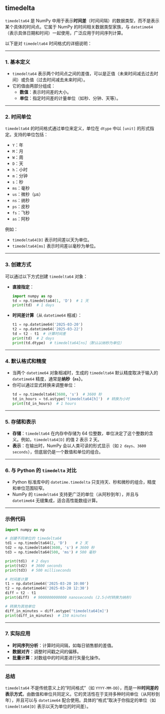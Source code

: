 ## timedelta

`timedelta64` 是 NumPy 中用于表示**时间差**（时间间隔）的数据类型，而不是表示某个具体的时间点。它属于 NumPy 的时间相关数据类型家族，与 `datetime64`（表示具体日期和时间）一起使用，广泛应用于时间序列计算。

以下是对 `timedelta64` 时间格式的详细说明：

---

### 1. **基本定义**
- `timedelta64` 表示两个时间点之间的差值，可以是正值（未来时间减去过去时间）或负值（过去时间减去未来时间）。
- 它的值由两部分组成：
  - **数值**：表示时间差的大小。
  - **单位**：指定时间差的计量单位（如秒、分钟、天等）。

---

### 2. **时间单位**
`timedelta64` 的时间格式通过单位来定义，单位在 `dtype` 中以 `[unit]` 的形式指定。支持的单位包括：
- `Y`：年
- `M`：月
- `W`：周
- `D`：天
- `h`：小时
- `m`：分钟
- `s`：秒
- `ms`：毫秒
- `us`：微秒（μs）
- `ns`：纳秒
- `ps`：皮秒
- `fs`：飞秒
- `as`：阿秒

例如：
- `timedelta64[D]` 表示时间差以天为单位。
- `timedelta64[ms]` 表示时间差以毫秒为单位。

---

### 3. **创建方式**
可以通过以下方式创建 `timedelta64` 对象：
- **直接指定**：
  ```python
  import numpy as np
  td = np.timedelta64(1, 'D')  # 1 天
  print(td)  # 1 days
  ```
- **时间差计算**（从 `datetime64` 相减）：
  ```python
  t1 = np.datetime64('2025-03-20')
  t2 = np.datetime64('2025-03-22')
  td = t2 - t1  # 计算时间差
  print(td)  # 2 days
  print(td.dtype)  # timedelta64[ns]（默认以纳秒为单位）
  ```

---

### 4. **默认格式和精度**
- 当两个 `datetime64` 对象相减时，生成的 `timedelta64` 默认精度取决于输入的 `datetime64` 精度，通常是**纳秒（`ns`）**。
- 你可以通过显式转换来调整单位：
  ```python
  td = np.timedelta64(3600, 's')  # 3600 秒
  td_in_hours = td.astype('timedelta64[h]')  # 转换为小时
  print(td_in_hours)  # 1 hours
  ```

---

### 5. **存储和表示**
- **存储**：`timedelta64` 在内存中存储为 64 位整数，单位决定了这个整数的含义。例如，`timedelta64[D]` 的值 2 表示 2 天。
- **表示**：在输出时，NumPy 会以人类可读的形式显示（如 `2 days`、`3600 seconds`），但底层仍是一个数值和单位的组合。

---

### 6. **与 Python 的 `timedelta` 对比**
- Python 标准库中的 `datetime.timedelta` 只支持天、秒和微秒的组合，精度和单位范围较窄。
- NumPy 的 `timedelta64` 支持更广泛的单位（从阿秒到年），并且与 `datetime64` 无缝集成，适合高性能数组计算。

---

### 示例代码
```python
import numpy as np

# 创建不同单位的 timedelta64
td1 = np.timedelta64(2, 'D')    # 2 天
td2 = np.timedelta64(3600, 's') # 3600 秒
td3 = np.timedelta64(500, 'ms') # 500 毫秒

print(td1)  # 2 days
print(td2)  # 3600 seconds
print(td3)  # 500 milliseconds

# 时间差计算
t1 = np.datetime64('2025-03-20 10:00')
t2 = np.datetime64('2025-03-20 12:30')
diff = t2 - t1
print(diff)  # 9000000000000 nanoseconds (2.5小时转换为纳秒)

# 转换为其他单位
diff_in_minutes = diff.astype('timedelta64[m]')
print(diff_in_minutes)  # 150 minutes
```

---

### 7. **实际应用**
- **时间序列分析**：计算时间间隔，如每日销售额的差值。
- **数据对齐**：调整时间戳之间的偏移。
- **批量计算**：对数组中的时间差进行矢量化操作。

---

### 总结
`timedelta64` 不是传统意义上的“时间格式”（如 `YYYY-MM-DD`），而是一种**时间差的表示方式**，由数值和单位共同定义。它的灵活性在于支持多种时间单位（从阿秒到年），并且可以与 `datetime64` 配合使用。具体的“格式”取决于你指定的单位（如 `timedelta64[D]` 表示以天为单位的时间差）。